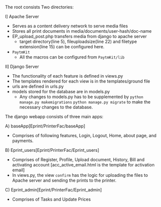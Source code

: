 The root consists Two directories:

I] Apache Server
- Serves as a content delivery network to serve media files
- Stores all print documents in  media/documents/user-hash/doc-name
- EP_upload_post.php transfers media from django to apache server
  - target directory(line 5), fileuploadsize(line 22) and filetype extension(line 15) can be configured here.
- `PaytmKit`
  - All the macros can be configured from `PaytmKit/lib`

II]  Django Server

- The functionality of each feature is defined in views.py
- The templates rendered for each view is in the templates/ground file
- urls are defined in urls.py
- models stored for the database are in models.py
  - Any changes to models.py has to be supplemented by
    `python manage.py makemigrations`
    `python manage.py migrate`
    to make the necessary changes to the database.
 
The django webapp consists of three main apps:

A) baseApp[Eprint/PrinterFac/baseApp]
  - Comprises of following features, Login, Logout, Home, about page, and payments.

B) Eprint_users[Eprint/PrinterFac/Eprint_users]
  - Comprises of Register, Profile, Upload document, History, Bill and activating account [acc_active_email.html is the template for activation email]
  - In views.py, the view `confirm` has the logic for uploading the files to Apache server and sending the prints to the printer.

C) Eprint_admin[Eprint/PrinterFac/Eprint_admin]
  - Comprises of Tasks and Update Prices
